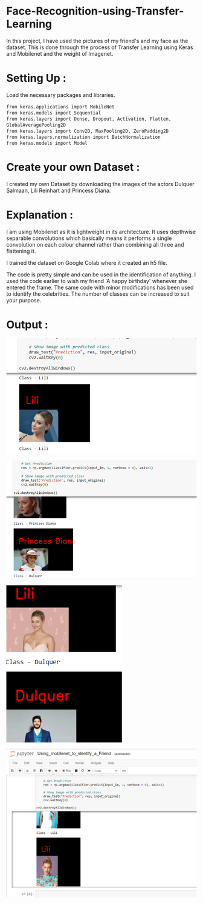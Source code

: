 # Face-Recognition-using-Transfer-Learning
In this project, I have used the pictures of my friend's and my face as the dataset. This is done through the process of Transfer Learning using Keras and Mobilenet and the weight of Imagenet.

# Setting Up :
Load the necessary packages and libraries. 

```
from keras.applications import MobileNet
from keras.models import Sequential
from keras.layers import Dense, Dropout, Activation, Flatten, GlobalAveragePooling2D
from keras.layers import Conv2D, MaxPooling2D, ZeroPadding2D
from keras.layers.normalization import BatchNormalization
from keras.models import Model
```

# Create your own Dataset :
I created my own Dataset by downloading the images of the actors Dulquer Salmaan, Lili Reinhart and Princess Diana.

# Explanation :
I am using Mobilenet as it is lightweight in its architecture. It uses depthwise separable convolutions which basically means it performs a single convolution on each colour channel rather than combining all three and flattening it.

I trained the dataset on Google Colab where it created an h5 file.

The code is pretty simple and can be used in the identification of anything. I used the code earlier to wish my friend 'A happy birthday' whenever she entered the frame. The same code with minor modifications has been used to identify the celebrities. The number of classes can be increased to suit your purpose.

# Output :

![](Output/Output%201.png)

![](Output/Output%203.png)

![](Output/Output%205.png)

![](Output/Output%206.png)
